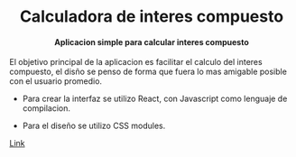 <h1 align="center">Calculadora de interes compuesto</h1>

<h4 align="center">Aplicacion simple para calcular interes compuesto</h4>

<p>El objetivo principal de la aplicacion es facilitar el calculo del interes compuesto, el disño se penso de forma que fuera lo mas amigable posible con el usuario promedio.</p>

- Para crear la interfaz se utilizo React, con Javascript como lenguaje de compilacion.

- Para el diseño se utilizo CSS modules.

<a href="https://calculadora-interes-compuesto-lr33.vercel.app/">Link</a>
